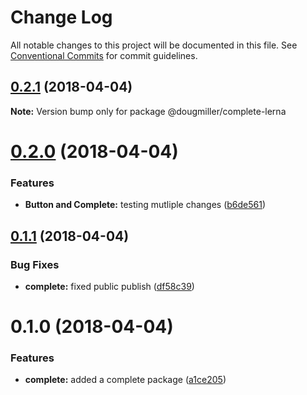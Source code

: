 # Change Log

All notable changes to this project will be documented in this file.
See [Conventional Commits](https://conventionalcommits.org) for commit guidelines.

<a name="0.2.1"></a>
## [0.2.1](https://github.com/dmiller9911/lerna-poc/compare/@dougmiller/complete-lerna@0.2.0...@dougmiller/complete-lerna@0.2.1) (2018-04-04)




**Note:** Version bump only for package @dougmiller/complete-lerna

<a name="0.2.0"></a>
# [0.2.0](https://github.com/dmiller9911/lerna-poc/compare/@dougmiller/complete-lerna@0.1.1...@dougmiller/complete-lerna@0.2.0) (2018-04-04)


### Features

* **Button and Complete:** testing mutliple changes ([b6de561](https://github.com/dmiller9911/lerna-poc/commit/b6de561))




<a name="0.1.1"></a>
## [0.1.1](https://github.com/dmiller9911/lerna-poc/compare/@dougmiller/complete-lerna@0.1.0...@dougmiller/complete-lerna@0.1.1) (2018-04-04)


### Bug Fixes

* **complete:** fixed public publish ([df58c39](https://github.com/dmiller9911/lerna-poc/commit/df58c39))




<a name="0.1.0"></a>
# 0.1.0 (2018-04-04)


### Features

* **complete:** added a complete package ([a1ce205](https://github.com/dmiller9911/lerna-poc/commit/a1ce205))
